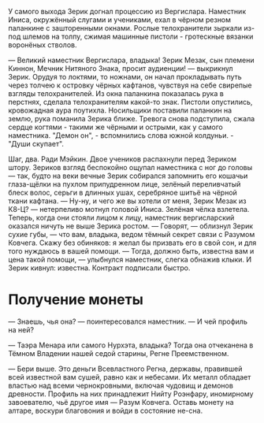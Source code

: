У самого выхода Зерик догнал процессию из Вергислара. Наместник Иниса, окружённый слугами и учениками, ехал в чёрном резном паланкине с зашторенными окнами. Рослые телохранители зыркали из-под шлемов на толпу, сжимая машинные пистоли - гротескные вязанки воронёных стволов.

— Великий наместник Вергислара, владыка! Зерик Мезак, сын племени Киннон, Мечник Нитяного Знака, просит аудиенции! — выкрикнул Зерик. Орудуя то локтями, то ножнами, он начал прокладывать путь через толчею к островку чёрных кафтанов, чувствуя на себе свирепые взгляды телохранителей. Из окна паланкина показалась рука в перстнях, сделала телохранителям какой-то знак. Пистоли опустились, кровожадная аура поутихла. Носильщики поставили паланкин на землю, рука поманила Зерика ближе. Тревога снова подступила, сжала сердце когтями - такими же чёрными и острыми, как у самого наместника. "Демон он", - вспомнились слова южной колдуньи. - "Души скупает".

Шаг, два. Ради Мэйкин. Двое учеников распахнули перед Зериком штору. Зериков взгляд беспокойно ощупал наместника с ног до головы — так, будто на веки вечные Зерик собирался запомнить его кошачьи глаза-щёлки на пухлом припудренном лице, зелёный переливчатый блеск волос, серьги в длинных ушах, серебряное шитьё на чёрной ткани кафтана.
— Ну-ну, и чего же вы хотели от меня, Зерик Мезак из К8-Ц? — нетерпеливо мотнул головой Иниса. Зелёная чёлка взлетела. Теперь, когда они стояли лицом к лицу, наместник вергисларский оказался ничуть не выше Зерика ростом.
— Говорят, — облизнул Зерик сухие губы, — что вам, владыка, ведом тёмный секрет связи с Разумом Ковчега. Скажу без обиняков: я желал бы призвать его в свой сон, и для того нуждаюсь в вашей помощи.
— Тогда, должно быть, известна вам и цена такой помощи, — улыбнулся наместник, слегка обнажив клыки. И Зерик кивнул: известна.
Контракт подписали быстро. 

# Получение монеты
— Знаешь, чья она? — поинтересовался наместник. — И чей профиль на ней?

— Таэра Менара или самого Нурхэта, владыка? Тогда она отчеканена в Тёмном Владении нашей седой старины, Регне Преемственном.

— Бери выше. Это деньги Всевластного Регна, державы, правившей всей известной вам сушей, равно как и небесами. Их металл обладает властью над всеми чернокровными, включая чудовищ и демонов древности. Профиль на них принадлежит Нийту Роэнфару, иномирному завоевателю, чьё другое имя — Разум Ковчега. Оставь монету на алтаре, воскури благовония и войди в состояние не-сна.
